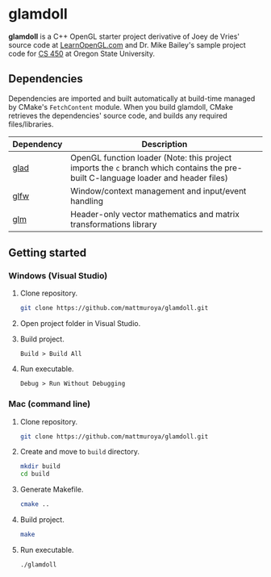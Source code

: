 # glamdoll

**glamdoll** is a C++ OpenGL starter project derivative of Joey de Vries' source
code at [LearnOpenGL.com](https://learnopengl.com/) and Dr. Mike Bailey's sample
project code for [CS 450](https://web.engr.oregonstate.edu/~mjb/cs550/) at
Oregon State University.

## Dependencies

Dependencies are imported and built automatically at build-time managed by
CMake's `FetchContent` module. When you build glamdoll, CMake retrieves the
dependencies' source code, and builds any required files/libraries.

| Dependency                              | Description                                                                                                                        |
| --------------------------------------- | ---------------------------------------------------------------------------------------------------------------------------------- |
| [glad](https://github.com/Dav1dde/glad) | OpenGL function loader (Note: this project imports the `c` branch which contains the pre-built C-language loader and header files) |
| [glfw](https://github.com/glfw/glfw)    | Window/context management and input/event handling                                                                                 |
| [glm](https://github.com/g-truc/glm)    | Header-only vector mathematics and matrix transformations library                                                                  |

## Getting started

### Windows (Visual Studio)

1. Clone repository.

    ```sh
    git clone https://github.com/mattmuroya/glamdoll.git
    ```

2. Open project folder in Visual Studio.

3. Build project.

    ```
    Build > Build All
    ```

4. Run executable.
   
   ```
   Debug > Run Without Debugging
   ```

### Mac (command line)

1. Clone repository.

    ```sh
    git clone https://github.com/mattmuroya/glamdoll.git
    ```

2. Create and move to `build` directory.

    ```sh
    mkdir build
    cd build
    ```

3. Generate Makefile.

    ```sh
    cmake ..
    ```

4. Build project.

    ```sh
    make
    ```

5. Run executable.

    ```sh
    ./glamdoll
    ```
